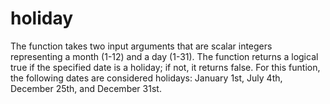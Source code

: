 # holiday
The function takes two input arguments that are scalar integers representing a month (1-12) and a day (1-31). The function returns a
logical true if the specified date is a holiday; if not, it returns false. For this funtion, the following dates are considered holidays: January 1st, July 4th, December 25th, and December 31st.

